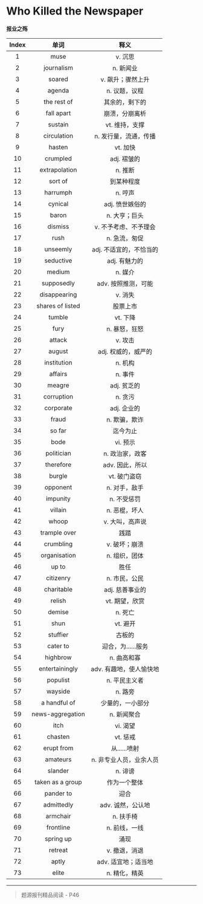 # Who Killed the Newspaper

**报业之殇**

| Index |       单词       |          释义           |
| :---: | :--------------: | :---------------------: |
|   1   |       muse       |         v. 沉思         |
|   2   |    journalism    |        n. 新闻业        |
|   3   |      soared      |    v. 飙升；骤然上升    |
|   4   |      agenda      |      n. 议题，议程      |
|   5   |   the rest of    |     其余的，剩下的      |
|   6   |    fall apart    |     崩溃，分崩离析      |
|   7   |     sustain      |     vt. 维持，支撑      |
|   8   |   circulation    |  n. 发行量，流通，传播  |
|   9   |      hasten      |        vt. 加快         |
|  10   |     crumpled     |       adj. 褶皱的       |
|  11   |  extrapolation   |         n. 推断         |
|  12   |     sort of      |       到某种程度        |
|  13   |     harrumph     |         n. 哼声         |
|  14   |     cynical      |     adj. 愤世嫉俗的     |
|  15   |      baron       |      n. 大亨；巨头      |
|  16   |     dismiss      |  v. 不予考虑、不予理会  |
|  17   |       rush       |      n. 急流，匆促      |
|  18   |     unseemly     | adj. 不适宜的，不恰当的 |
|  19   |    seductive     |      adj. 有魅力的      |
|  20   |      medium      |         n. 媒介         |
|  21   |    supposedly    |   adv. 按照推测，可能   |
|  22   |   disappearing   |         v. 消失         |
|  23   | shares of listed |        股票上市         |
|  24   |      tumble      |        vt. 下降         |
|  25   |       fury       |      n. 暴怒，狂怒      |
|  26   |      attack      |         v. 攻击         |
|  27   |      august      |   adj. 权威的，威严的   |
|  28   |   institution    |         n. 机构         |
|  29   |     affairs      |         n. 事件         |
|  30   |      meagre      |       adj. 贫乏的       |
|  31   |    corruption    |         n. 贪污         |
|  32   |    corporate     |       adj. 企业的       |
|  33   |      fraud       |      n. 欺骗，欺诈      |
|  34   |      so far      |        迄今为止         |
|  35   |       bode       |        vi. 预示         |
|  36   |    politician    |     n. 政治家，政客     |
|  37   |    therefore     |     adv. 因此，所以     |
|  38   |      burgle      |      vt. 破门盗窃       |
|  39   |     opponent     |      n. 对手，敌手      |
|  40   |     impunity     |       n. 不受惩罚       |
|  41   |     villain      |      n. 恶棍，坏人      |
|  42   |      whoop       |     v. 大叫，高声说     |
|  43   |   trample over   |          践踏           |
|  44   |    crumbling     |      v. 破坏；崩溃      |
|  45   |   organisation   |      n. 组织，团体      |
|  46   |      up to       |          胜任           |
|  47   |    citizenry     |      n. 市民，公民      |
|  48   |    charitable    |     adj. 慈善事业的     |
|  49   |      relish      |     vt. 期望，欣赏      |
|  50   |      demise      |         n. 死亡         |
|  51   |       shun       |        vt. 避开         |
|  52   |     stuffier     |         古板的          |
|  53   |     cater to     |   迎合，为......服务    |
|  54   |     highbrow     |       n. 曲高和寡       |
|  55   |  entertainingly  | adv. 有趣地，使人愉快地 |
|  56   |     populist     |      n. 平民主义者      |
|  57   |     wayside      |         n. 路旁         |
|  58   |   a handful of   |    少量的，一小部分     |
|  59   | news-aggregation |       n. 新闻聚合       |
|  60   |       itch       |        vi. 渴望         |
|  61   |     chasten      |        vt. 惩戒         |
|  62   |    erupt from    |      从......喷射       |
|  63   |     amateurs     | n. 非专业人员，业余人员 |
|  64   |     slander      |         n. 诽谤         |
|  65   | taken as a group |      作为一个整体       |
|  66   |    pander to     |          迎合           |
|  67   |    admittedly    |    adv. 诚然，公认地    |
|  68   |     armchair     |        n. 扶手椅        |
|  69   |    frontline     |      n. 前线，一线      |
|  70   |    spring up     |          涌现           |
|  71   |     retreat      |      v. 撤退，消退      |
|  72   |      aptly       |   adv. 适宜地；适当地   |
|  73   |      elite       |      n. 精化，精英      |

------

> 题源报刊精品阅读 - P46